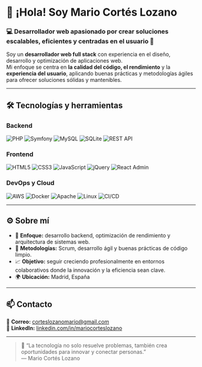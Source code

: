 # 👋 ¡Hola! Soy Mario Cortés Lozano

### 💻 Desarrollador web apasionado por crear soluciones escalables, eficientes y centradas en el usuario 🚀

Soy un **desarrollador web full stack** con experiencia en el diseño, desarrollo y optimización de aplicaciones web.  
Mi enfoque se centra en **la calidad del código, el rendimiento** y la **experiencia del usuario**, aplicando buenas prácticas y metodologías ágiles para ofrecer soluciones sólidas y mantenibles.

---

## 🛠️ Tecnologías y herramientas

### Backend
![PHP](https://img.shields.io/badge/PHP-777BB4?style=for-the-badge&logo=php&logoColor=white)
![Symfony](https://img.shields.io/badge/Symfony-000000?style=for-the-badge&logo=symfony&logoColor=white)
![MySQL](https://img.shields.io/badge/MySQL-005C84?style=for-the-badge&logo=mysql&logoColor=white)
![SQLite](https://img.shields.io/badge/SQLite-07405E?style=for-the-badge&logo=sqlite&logoColor=white)
![REST API](https://img.shields.io/badge/REST-02569B?style=for-the-badge&logo=rest&logoColor=white)

### Frontend
![HTML5](https://img.shields.io/badge/HTML5-E34F26?style=for-the-badge&logo=html5&logoColor=white)
![CSS3](https://img.shields.io/badge/CSS3-1572B6?style=for-the-badge&logo=css3&logoColor=white)
![JavaScript](https://img.shields.io/badge/JavaScript-F7DF1E?style=for-the-badge&logo=javascript&logoColor=black)
![jQuery](https://img.shields.io/badge/jQuery-0769AD?style=for-the-badge&logo=jquery&logoColor=white)
![React Admin](https://img.shields.io/badge/React_Admin-61DAFB?style=for-the-badge&logo=react&logoColor=black)

### DevOps y Cloud
![AWS](https://img.shields.io/badge/AWS-232F3E?style=for-the-badge&logo=amazonaws&logoColor=white)
![Docker](https://img.shields.io/badge/Docker-2496ED?style=for-the-badge&logo=docker&logoColor=white)
![Apache](https://img.shields.io/badge/Apache-D22128?style=for-the-badge&logo=apache&logoColor=white)
![Linux](https://img.shields.io/badge/Linux-FCC624?style=for-the-badge&logo=linux&logoColor=black)
![CI/CD](https://img.shields.io/badge/CI/CD-2088FF?style=for-the-badge&logo=githubactions&logoColor=white)

---

## ⚙️ Sobre mí

- 🎯 **Enfoque:** desarrollo backend, optimización de rendimiento y arquitectura de sistemas web.  
- 🧠 **Metodologías:** Scrum, desarrollo ágil y buenas prácticas de código limpio.  
- 📈 **Objetivo:** seguir creciendo profesionalmente en entornos colaborativos donde la innovación y la eficiencia sean clave.  
- 🌍 **Ubicación:** Madrid, España  

---

## 📫 Contacto

📧 **Correo:** [corteslozanomario@gmail.com](mailto:corteslozanomario@gmail.com)  
💼 **LinkedIn:** [linkedin.com/in/mariocorteslozano](https://www.linkedin.com/in/mariocorteslozano/)  

---

> 💬 “La tecnología no solo resuelve problemas, también crea oportunidades para innovar y conectar personas.”  
> — Mario Cortés Lozano
